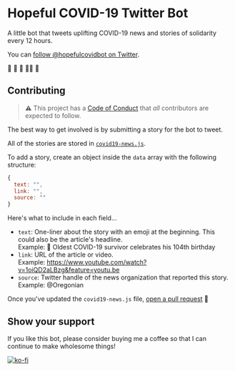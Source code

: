 # Hopeful COVID-19 Twitter Bot

A little bot that tweets uplifting COVID-19 news and stories of solidarity every 12 hours.

You can [follow @hopefulcovidbot on Twitter](https://twitter.com/hopefulcovidbot).

🤖 🖤 💉 🙌🏼 🧼

## Contributing

> ⚠️ This project has a [Code of Conduct](./CODE_OF_CONDUCT.md) that _all_ contributors are expected to follow.

The best way to get involved is by submitting a story for the bot to tweet.

All of the stories are stored in [`covid19-news.js`](./covid19-news.js). 

To add a story, create an object inside the `data` array with the following structure:

```javascript
{
  text: "",
  link: "",
  source: ""
}
```

Here's what to include in each field...
  * `text`: One-liner about the story with an emoji at the beginning. This could also be the article's headline. 
    <br>Example: 🎂 Oldest COVID-19 survivor celebrates his 104th birthday
  * `link`: URL of the article or video.
    <br>Example: https://www.youtube.com/watch?v=1oiQD2aLBzg&feature=youtu.be
  * `source`: Twitter handle of the news organization that reported this story.
    <br> Example: @Oregonian
    
 Once you've updated the `covid19-news.js` file, [open a pull request](https://docs.github.com/en/github/collaborating-with-issues-and-pull-requests/creating-a-pull-request) 💖

## Show your support

If you like this bot, please consider buying me a coffee so that I can continue to make wholesome things!

[![ko-fi](https://www.ko-fi.com/img/githubbutton_sm.svg)](https://ko-fi.com/L4L41MXHP)